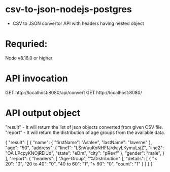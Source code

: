 # csv-to-json-nodejs-postgres
- CSV to JSON convertor API with headers having nested object

# Requried:
Node v8.16.0 or higher

# API invocation
GET http://localhost:8080/api/convert
GET http://localhost:8080/

# API output object
"result" - It will return the list of json objects converted from given CSV file.
"report" - It will return the distribution of age groups from the available data.

{
    "result": [
        {
            "name": {
                "firstName": "Ashlee",
                "lastName": "Iaverne"
            },
            "age": "50",
            "address": {
                "line1": "LSnVuuKoNHFfJrdvjyLKymuLsjZ",
                "line2": "OA LPcpyKNOjRElUd",
                "state": "eDm",
                "city": "pRevf"
            },
            "gender": "male",
        }
   ],
    "report": {
        "headers": [
            "Age-Group",
            "%Distribution"
        ],
        "details": [
            {
                "< 20": "0",
                "20 to 40": "0",
                "40 to 60": "1",
                "> 60": "0",
                "count": "1"
            }
        ]
    }
}